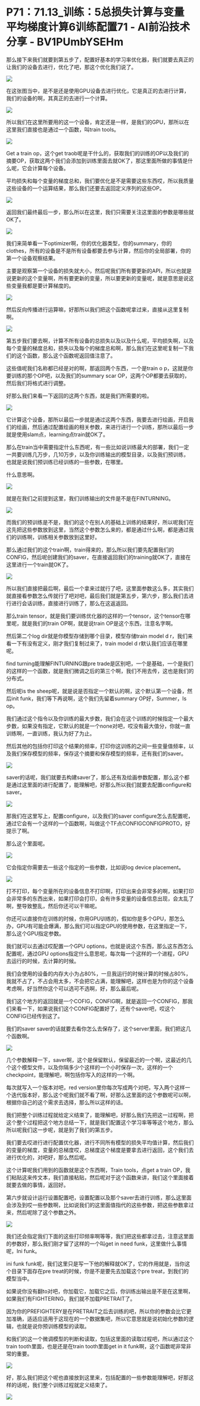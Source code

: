# P71：71.13_训练：5总损失计算与变量平均梯度计算6训练配置71 - AI前沿技术分享 - BV1PUmbYSEHm

那么接下来我们就要到第五步了，配置好基本的学习率优化器，我们就要去真正的让我们的设备去进行，优化了吧，那这个优化我们说了。



![](img/b78e0360254218fe59bc063edd1e0ed9_1.png)

在这张图当中，是不是还是使用GPU设备去进行优化，它是真正的去进行计算，我们的设备的啊，其真正的去进行一个计算。



![](img/b78e0360254218fe59bc063edd1e0ed9_3.png)

所以我们在这里所要用的这一个设备，肯定还是一样，是我们的GPU，那所以在这里我们直接也是通过一个函数，叫train tools。



![](img/b78e0360254218fe59bc063edd1e0ed9_5.png)

Get a train op，这个get traob呢是干什么的，获取我们的训练的OP以及我们的摘要OP，获取这两个我们会添加到训练里面去就OK了，那这里面所做的事情是什么呢，它会计算每个设备。

平均损失和每个变量的梯度总和，我们要优化是不是需要这些东西哎，所以我质量这些设备的一个运算结果，那么我们还要去返回定义序列的这些OP。



![](img/b78e0360254218fe59bc063edd1e0ed9_7.png)

返回我们最终最后一步，那么所以在这里，我们只需要关注这里面的参数是哪些就OK了。

![](img/b78e0360254218fe59bc063edd1e0ed9_9.png)

我们来简单看一下optimizer啊，你的优化器类型，你的summary，你的clothes，所有的设备是不是所有设备都要去参与计算，然后你的全局部署，你的第一个设备观察结果。

主要是观察第一个设备的损失就大小，然后呢我们所有要更新的API，所以也就是说更新的这个变量啊，所有要更新的变量，所以要更新的变量呢，就是意思是说这些变量我都是要计算梯度的。



![](img/b78e0360254218fe59bc063edd1e0ed9_11.png)

然后反向传播进行运算嘛，好那所以我们把这个函数呢拿过来，直接从这里复制啊。

![](img/b78e0360254218fe59bc063edd1e0ed9_13.png)

第五步我们要去啊，计算不所有设备的总损失以及以及什么呢，平均损失啊，以及每个变量的梯度总和，损失以及每个的梯度总和啊，那么我们在这里呢复制一下我们的这个函数，那么这个函数呢返回值注意了。

这些值呢我们名称都已经是对的啊，那返回两个东西，一个是train o p，这就是你要训练的那个OP吧，以及我们的summary scar OP，这两个OP都要去获取的，然后我们将格式进行调整。

好那么我们来看一下返回的这两个东西，就是我们所需要的啦。

![](img/b78e0360254218fe59bc063edd1e0ed9_15.png)

它计算这个设备，那所以最后一步就是通过这两个东西，我要去进行绘画，开启我们的绘画，然后通过配置绘画的相关参数，来进行进行一个训练，那所以最后一步就是使用slam点，learning点train就OK了。

那么在train当中需要指定什么东西呢，有一些比如说训练最大的部署，我们一定一共要训练几万步，几10万步，以及你训练输出的模型目录，以及我们预训练，也就是说我们预训练已经训练的一些参数，在哪里。

什么意思啊。

![](img/b78e0360254218fe59bc063edd1e0ed9_17.png)

就是在我们之前提到这里，我们训练输出的文件是不是在FINTURNING。

![](img/b78e0360254218fe59bc063edd1e0ed9_19.png)

而我们的预训练是不是，我们的这个在别人的基础上训练的结果好，所以呢我们在这先把这些参数放到这里，当然这个参数怎么来的，都是通过什么啊，都是通过我们的训练啊，训练相关参数放到这里好。

那么通过我们的这个train啊，train得来的，那么所以我们要先配置我们的CONFIG，然后呢创建我们的saver，在直接返回我们的training就OK了，直接在这里进行一个train就OK了。



![](img/b78e0360254218fe59bc063edd1e0ed9_21.png)

所以我们直接把最后啊，最后一个拿来过就行了吧，这里面参数这么多，其实我们就直接看参数怎么传就行了吧对吧，最后我们就是第五步，第六步，那么我们去进行进行会话训练，直接进行训练了，那么在这返返回。

那么train tensor，就是我们要训练优化器的这样的一个tensor，这个tensor在哪里呢，就是我们的train OP啊，就是说train OP是这个东西，注意名字啊。

然后第二个log dir就是你模型存储到哪个目录，模型存储train model d r，我们来看一下有没有定义，刚才我们复制过来了，train model d r默认我们应该在哪里呢。

find turning能理解FINTURNING跟pre trade是区别吧，一个是基础，一个是我们的这样的一个函数，就是我们微调之后的第三个啊，我们不用去传，这也是我们的分布式。

然后呢is the sheep呢，就是说是否指定一个默认的啊，这个默认第一个设备，然后init funk，我们等下再说啊，这个我们先留着summary OP好，Summer，Is op。

我们通过这个指令以及你训练的最大步数，我们会在这个训练的时候指定一个最大步数，如果没有指定，它默认的就是一个none对吧，哎没有最大值分，你就一直训练啊，一直训练，我认为好了为止。

然后其他的包括你打印这个结果的频率，打印你这训练的之间一些变量值频率，以及我们保存模型的频率，保存这个摘要和保存模型的频率，还有我们的saver。



![](img/b78e0360254218fe59bc063edd1e0ed9_23.png)

saver的话呢，我们就要去构建saver了，那么还有及绘画参数配置，那么这个都是通过这里面的进行配置了，能理解吧，好那么所以我们就要去配置configure和saver。



![](img/b78e0360254218fe59bc063edd1e0ed9_25.png)

那我们在这里写上，配置configure，以及我们的saver configure怎么去配置呢，通过它会有一个这样的一个函数啊，叫做这个TF点CONFIGCONFIGPROTO，好提示了啊。

那么这个里面呢。

![](img/b78e0360254218fe59bc063edd1e0ed9_27.png)

它会指定你需要去一些这个指定的一些参数，比如说log device placement。

![](img/b78e0360254218fe59bc063edd1e0ed9_29.png)

打不打印，每个变量所在的设备信息不打印啊，打印出来会非常多的啊，如果打印会非常多的东西出来，如果打印会打印，会有许多变量的设备信息出现，会太乱了啊，整导致整乱，然后你还可以干嘛呢。

你还可以直接你在训练的时候，你用GPU训练的，假如你是多个GPU，那怎么办，GPU有可能会爆满，那么我们可以指定GPU的使用参数，在这里指定一下，那么这个GPU指定参数。

我们就可以去通过哎配置一个GPU options，也就是说这个东西，那么这东西怎么配置呢，通过GPU options指定什么意思呢，每次每一个这样的一个进程，GPU去运行的时候，去计算的时候。

我们会使用的设备的内存大小为占80%，一旦我运行的时候计算的时候占80%，我就不占了，不占会用太多，不会把它占满，能理解吧，这样也是为你的这个设备考虑啊，好当然你这个可以选可不选啊，好，那么最后呢。

我们这个地方的返回就是一个COFIG，CONFIG啊，就是返回一个CONFIG，那我们来看一下，如果说我们这个CONFIG配置好了，还有个saver吧，哎这个CONFIG已经传到这了。

我们的saver saver的话就要去看你怎么去保存了，这个server里面，我们把这几个函数啊。

![](img/b78e0360254218fe59bc063edd1e0ed9_31.png)

几个参数解释一下，saver啊，这个是保留默认，保留最近的一个啊，这最近的几个这个模型文件，以及你隔多少个这样的一个小时保存一次，这样的一个checkpoint，能理解吧，啊包括你写入的这样的一个啊。

每次就写入一个版本对吧，red version里你每次写成两个对吧，写入两个这样一个迭代版本好，那么这个呢我们就不看了啊，好那么这里面的这个参数呢可以啊，根据你自己的这个需求去选择，那么所以这样的话。

我们把整个训练过程就给定义结束了，能理解吧，好那么我们先把这一过程啊，把这个整个过程把这个地方总结一下，就是我们配置这个学习率等等这个地方，那么所以呢我们这一步呢，就是到了我们的第五步。

我们要去哎进行进行配置优化器，进行不同所有模型的损失平均值计算，然后我们的变量的梯度，变量的总梯度哎，总梯度这个梯度是要拿去进行返回，这个我们去进行优化的，对吧好，那么然后呢。

这个计算呢我们用到的函数就是这个东西啊，Train tools，点get a train OP，我们粘贴这来传文本，我们直接粘贴，然后呢对于这个函数来讲，我们这个里面接着就要去做的事情，返回好。

第六步就设计运行设置配置吧，设置配置以及那个saver去进行训练，那么这里面会涉及到哎一些参数啊，比如说我们的这里面值指代的这些参数，把这些参数拿过来，然后呢除了这个参数之外。



![](img/b78e0360254218fe59bc063edd1e0ed9_33.png)

我们还会指定我们下面的这些打印频率啊等等，我们把这些都拿过去，注意这里面的参数好，那么我们刚才留了这样的一个叫get in need funk，这里做什么事情呢，Ini funk。

ini funk funk呢，我们这里只是写一下他的解释就OK了，它的作用就是，当你这个目录下面存在pre treat的时候，你是不是要先去加载这个pre treat，到我们的模型当中。

如果说你没有翻to对吧，你加载它，加载它之后，你训练出输出是不是在这里啊，如果我们有FIGHTERING，我们就不加载PRETRAIT了。

因为你的PREFIGHTERY是在PRETRAIT之后去训练的吧，所以你的参数会比它更加准确，适适应适用于这现在的一个数据集吧，所以它意思就是说初始化参数的逻辑，也就是说你预训练模型的读取。

和我们的这一个微调模型的判断和读取，包括这里面的读取过程吧，所以通过这个train tooth里面，也是还是在train tooth里面get in it funk啊，这个函数呢非常非常的重要。



![](img/b78e0360254218fe59bc063edd1e0ed9_35.png)

好，那么我们把这个呢也直接放到这里来，包括配置的一些参数能理解吧，好那这样的话呢，我们整个训练过程就定义结束了。



![](img/b78e0360254218fe59bc063edd1e0ed9_37.png)